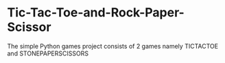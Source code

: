 # Tic-Tac-Toe-and-Rock-Paper-Scissor
The simple Python games project consists of 2 games namely TICTACTOE and STONEPAPERSCISSORS
